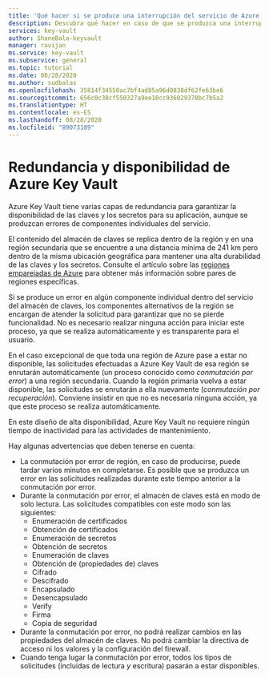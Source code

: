 ```yaml
---
title: 'Qué hacer si se produce una interrupción del servicio de Azure que afecte a Azure Key Vault: Azure Key Vault | Microsoft Docs'
description: Descubra qué hacer en caso de que se produzca una interrupción del servicio de Azure que afecte a Azure Key Vault.
services: key-vault
author: ShaneBala-keyvault
manager: ravijan
ms.service: key-vault
ms.subservice: general
ms.topic: tutorial
ms.date: 08/28/2020
ms.author: sudbalas
ms.openlocfilehash: 35814f34550ac7bf4ad85a96d0838df62fe63be6
ms.sourcegitcommit: 656c0c38cf550327a9ee10cc936029378bc7b5a2
ms.translationtype: HT
ms.contentlocale: es-ES
ms.lasthandoff: 08/28/2020
ms.locfileid: "89073189"
---
```

# <a name="azure-key-vault-availability-and-redundancy"></a>Redundancia y disponibilidad de Azure Key Vault

Azure Key Vault tiene varias capas de redundancia para garantizar la disponibilidad de las claves y los secretos para su aplicación, aunque se produzcan errores de componentes individuales del servicio.

El contenido del almacén de claves se replica dentro de la región y en una región secundaria que se encuentre a una distancia mínima de 241 km pero dentro de la misma ubicación geográfica para mantener una alta durabilidad de las claves y los secretos. Consulte el artículo sobre las [regiones emparejadas de Azure](../../best-practices-availability-paired-regions.md) para obtener más información sobre pares de regiones específicas.

Si se produce un error en algún componente individual dentro del servicio del almacén de claves, los componentes alternativos de la región se encargan de atender la solicitud para garantizar que no se pierde funcionalidad. No es necesario realizar ninguna acción para iniciar este proceso, ya que se realiza automáticamente y es transparente para el usuario.

En el caso excepcional de que toda una región de Azure pase a estar no disponible, las solicitudes efectuadas a Azure Key Vault de esa región se enrutarán automáticamente (un proceso conocido como *conmutación por error*) a una región secundaria. Cuando la región primaria vuelva a estar disponible, las solicitudes se enrutarán a ella nuevamente (*conmutación por recuperación*). Conviene insistir en que no es necesaria ninguna acción, ya que este proceso se realiza automáticamente.

En este diseño de alta disponibilidad, Azure Key Vault no requiere ningún tiempo de inactividad para las actividades de mantenimiento.

Hay algunas advertencias que deben tenerse en cuenta:

* La conmutación por error de región, en caso de producirse, puede tardar varios minutos en completarse. Es posible que se produzca un error en las solicitudes realizadas durante este tiempo anterior a la conmutación por error.
* Durante la conmutación por error, el almacén de claves está en modo de solo lectura. Las solicitudes compatibles con este modo son las siguientes:
  * Enumeración de certificados
  * Obtención de certificados
  * Enumeración de secretos
  * Obtención de secretos
  * Enumeración de claves
  * Obtención de (propiedades de) claves
  * Cifrado
  * Descifrado
  * Encapsulado
  * Desencapsulado
  * Verify
  * Firma
  * Copia de seguridad
* Durante la conmutación por error, no podrá realizar cambios en las propiedades del almacén de claves. No podrá cambiar la directiva de acceso ni los valores y la configuración del firewall.
* Cuando tenga lugar la conmutación por error, todos los tipos de solicitudes (incluidas de lectura *y* escritura) pasarán a estar disponibles.

